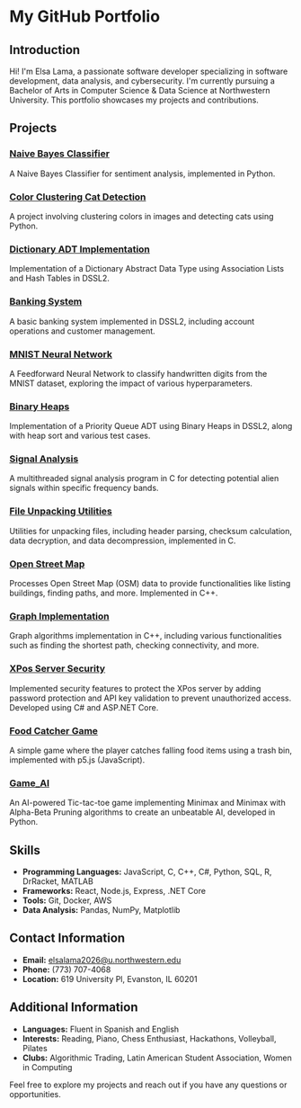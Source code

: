 # My GitHub Portfolio

## Introduction
Hi! I'm Elsa Lama, a passionate software developer specializing in software development, data analysis, and cybersecurity. I'm currently pursuing a Bachelor of Arts in Computer Science & Data Science at Northwestern University. This portfolio showcases my projects and contributions.

## Projects

### [Naive Bayes Classifier](https://github.com/elsalama/Portfolio/tree/main/naive-bayes-classifier)
A Naive Bayes Classifier for sentiment analysis, implemented in Python.

### [Color Clustering Cat Detection](https://github.com/elsalama/Portfolio/tree/main/color-clustering-cat-detection)
A project involving clustering colors in images and detecting cats using Python.

### [Dictionary ADT Implementation](https://github.com/elsalama/Portfolio/tree/main/Dictionary_ADT)
Implementation of a Dictionary Abstract Data Type using Association Lists and Hash Tables in DSSL2.

### [Banking System](https://github.com/elsalama/Portfolio/tree/main/Banking_System)
A basic banking system implemented in DSSL2, including account operations and customer management.

### [MNIST Neural Network](https://github.com/elsalama/Portfolio/tree/main/MNIST_Neural_Net)
A Feedforward Neural Network to classify handwritten digits from the MNIST dataset, exploring the impact of various hyperparameters.

### [Binary Heaps](https://github.com/elsalama/Portfolio/tree/main/Binary_Heaps)
Implementation of a Priority Queue ADT using Binary Heaps in DSSL2, along with heap sort and various test cases.

### [Signal Analysis](https://github.com/elsalama/Portfolio/tree/main/Signal_Analysis)
A multithreaded signal analysis program in C for detecting potential alien signals within specific frequency bands.

### [File Unpacking Utilities](https://github.com/elsalama/Portfolio/tree/main/File_Unpacking_Utilities)
Utilities for unpacking files, including header parsing, checksum calculation, data decryption, and data decompression, implemented in C.

### [Open Street Map](https://github.com/elsalama/Portfolio/tree/main/Open_Street_Map_Project)
Processes Open Street Map (OSM) data to provide functionalities like listing buildings, finding paths, and more. Implemented in C++.

### [Graph Implementation](https://github.com/elsalama/Portfolio/tree/main/Graph_Implementation)
Graph algorithms implementation in C++, including various functionalities such as finding the shortest path, checking connectivity, and more.

### [XPos Server Security](https://github.com/elsalama/Portfolio/tree/main/XPos_Server_Security)
Implemented security features to protect the XPos server by adding password protection and API key validation to prevent unauthorized access. Developed using C# and ASP.NET Core.

### [Food Catcher Game](https://github.com/elsalama/Portfolio/tree/main/Food_Catcher_Game)
A simple game where the player catches falling food items using a trash bin, implemented with p5.js (JavaScript).

### [Game_AI](https://github.com/elsalama/Portfolio/tree/main/Game_AI)
An AI-powered Tic-tac-toe game implementing Minimax and Minimax with Alpha-Beta Pruning algorithms to create an unbeatable AI, developed in Python.


## Skills
- **Programming Languages:** JavaScript, C, C++, C#, Python, SQL, R, DrRacket, MATLAB
- **Frameworks:** React, Node.js, Express, .NET Core
- **Tools:** Git, Docker, AWS
- **Data Analysis:** Pandas, NumPy, Matplotlib

## Contact Information
- **Email:** elsalama2026@u.northwestern.edu
- **Phone:** (773) 707-4068
- **Location:** 619 University Pl, Evanston, IL 60201

## Additional Information
- **Languages:** Fluent in Spanish and English
- **Interests:** Reading, Piano, Chess Enthusiast, Hackathons, Volleyball, Pilates
- **Clubs:** Algorithmic Trading, Latin American Student Association, Women in Computing

Feel free to explore my projects and reach out if you have any questions or opportunities.

